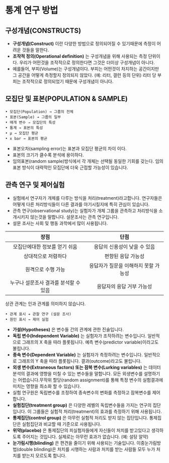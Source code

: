 # 통계 연구 방법

## 구성개념(CONSTRUCTS)
- **구성개념(Construct)** 이란 다양한 방법으로 정의되어질 수 있기때문에 측정이 어려운 것들을 말한다.
- **조작적 정의(Operational definition)** 는 구성개념을 위해 사용되는 측정 단위이다. 우리가 어떤것을 조작적으로 정의한다면 그것은 더이상 구성개념이 아니다.
- 예를들어, 부피(Volume)는 구성개념이다. 부피는 어떤것이 차지하는 공간이지만 그 공간을 어떻게 측정할지 정의되지 않았다. 
(예: 리터, 갤런 등의 단위) 리터 당 부피는 조작적으로 정의되었기 때문에 구성개념이 아니다. 

## 모집단 및 표본(POPULATION & SAMPLE)
    • 모집단(Population) → 그룹의 전체
    • 표본(Sample) ➔ 그룹의 일부
    • 매개 변수 ⇒ 모집단의 특성
    • 통계 → 표본의 특성
    • μ → 모집단 평균
    • x bar → 표본의 평균

- 표본오차(sampling error)는 표본과 모집단 평균의 차이 이다.
- 표본의 크기가 클수록 분석에 용이하다.
- 임의표본(random sample)방식에서 각 개체는 선택될 동일한 기회를 갖는다. 임의표본 방식이 대략적인 모집단에 더욱 근접할 가능성이 있습니다.


## 관측 연구 및 제어실험
- 실험에서 연구자가 개체를 다루는 방식을 처리(treatment)라고합니다. 연구자들은 어떻게 다른 처리방식들이 다른 결과를 야기시킬지에 특히 관심이 있습니다.
- 관측 연구(observational study)는 실험자가 개체 그룹을 관측하고 처리방식을 소개시키지 않는것을 말합니다. 설문조사는 관측 연구입니다. 
- 설문 조사는 사회 및 행동 과학에서 많이 사용됩니다.


| 장점| 단점| 
|:-------------:|:-------------:|
| 모집단에대한 정보를 얻기 쉬움| 응답의 신용성이 낮을 수 있음 |
| 상대적으로 저렴하다|편향된 응답 가능성|
| 원격으로 수행 가능| 응답자가 질문을 이해하지 못할 가능성|
| 누구나 설문조사 결과를 분석할 수 있음| 응답자의 응답 거부 가능성|

상관 관계는 인과 관계를 의미하지 않습니다.

    • 관계 표시 ➔ 관찰 연구 (설문 조사)
    • 원인 표시 → 제어 실험

- **가설(Hypotheses)** 은 변수들 간의 관계에 관한 진술입니다.
- **독립 변수(Independent Variable)** 는 실험자가 조작하려는 변수입니다. 일반적으로 그래프의 X 축을 따라 플롯됩니다. 예측 변수(predictor variable)이라고도 불립니다.
- **종속 변수(Dependent Variable)** 는 실험자가 측정하려는 변수입니다. 일반적으로 그래프의 Y 축을 따라 플롯됩니다.  결과(outcome)라고도 불립니다.
- **외생 변수(Extraneous factors) 또는 잠복 변수(Lurking variables)** 는 데이터 분석의 결과에 영향을 미칠 수 있는 변수들을 말합니다. 모든 외생변수를 설명하기는 어렵습니다.무작위 할당(random assignment)를 통해 특정 변수의 실험결과에 미치는 영향을 최소화 할 수 있습니다. 
- 실험 연구원은 독립변수를 조정하여 종속변수의 변화를 측정하고 잠복변수를 제어합니다.
- **실험집단(treatment group)** 은 다양한 레벨의 독립변수들을 가지는 연구의 집단입니다. 이 그룹들은 실험적 처리(treatment)의 효과를 측정하기 위해 사용됩니다.
- **통제집단(control group)** 은 아무런 실험적 처리도 받지 않는 집단입니다. 통제집단은 실험집단과 비교할 때 기준으로 사용됩니다. 
- **위약(placebo)** 은 통제집단의 피실험자들에게 자신들이 처치를 받고있다고 생각하도록 주어지는 것입니다. 실제로는 아무런 효과가 없습니다.
(예: 설탕 알약)
- **눈가림시행(blinding)** 은 편견을 줄이기 위해 사용되는 기술입니다. 이중눈가림방법(double blinding)은 처치를 시행하는 사람과 처치를 받는 사람들 모두 누가 처치를 받는지 모르도록 합니다.
